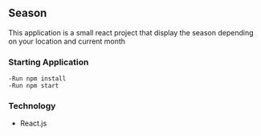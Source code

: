 ## Season

This application is a small react project that display the season depending on your location and current month

### Starting Application

    -Run npm install
    -Run npm start

### Technology 

* React.js
